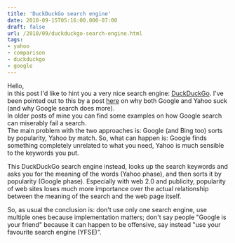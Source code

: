```yaml
---
title: 'DuckDuckGo search engine'
date: 2010-09-15T05:16:00.000-07:00
draft: false
url: /2010/09/duckduckgo-search-engine.html
tags: 
- yahoo
- comparison
- duckduckgo
- google
---
```


Hello,  
in this post I'd like to hint you a very nice search engine: [DuckDuckGo](http://duckduckgo.com/). I've been pointed out to this by a post [here](http://robsheldon.com/giving-up-on-google) on why both Google and Yahoo suck (and why Google search does more).  
In older posts of mine you can find some examples on how Google search can miserably fail a search.  
The main problem with the two approaches is: Google (and Bing too) sorts by popularity, Yahoo by match. So, what can happen is: Google finds something completely unrelated to what you need, Yahoo is much sensible to the keywords you put.  
  
This DuckDuckGo search engine instead, looks up the search keywords and asks you for the meaning of the words (Yahoo phase), and then sorts it by popularity (Google phase). Especially with web 2.0 and publicity, popularity of web sites loses much more importance over the actual relationship between the meaning of the search and the web page itself.  
  
So, as usual the conclusion is: don't use only one search engine, use multiple ones because implementation matters; don't say people "Google is your friend" because it can happen to be offensive, say instead "use your favourite search engine (YFSE)".